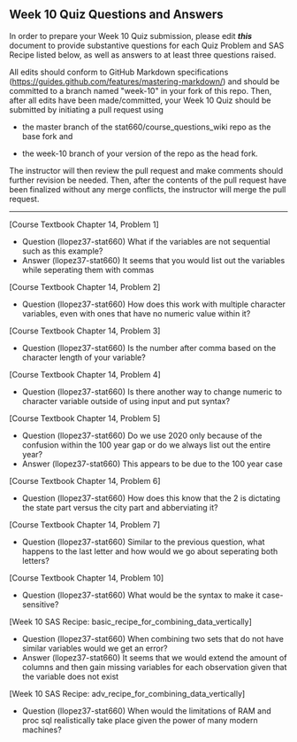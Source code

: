 
## Week 10 Quiz Questions and Answers

In order to prepare your Week 10 Quiz submission, please edit ***this*** document to provide substantive questions for each Quiz Problem and SAS Recipe listed below, as well as answers to at least three questions raised.

All edits should conform to GitHub Markdown specifications (https://guides.github.com/features/mastering-markdown/) and should be committed to a branch named "week-10" in your fork of this repo. Then, after all edits have been made/committed, your Week 10 Quiz should be submitted by initiating a pull request using

- the master branch of the stat660/course_questions_wiki repo as the base fork and

- the week-10 branch of your version of the repo as the head fork.

The instructor will then review the pull request and make comments should further revision be needed. Then, after the contents of the pull request have been finalized without any merge conflicts, the instructor will merge the pull request.



********************************************************************************



[Course Textbook Chapter 14, Problem 1]
- Question (llopez37-stat660) What if the variables are not sequential such as this example?
- Answer (llopez37-stat660) It seems that you would list out the variables while seperating them with commas



[Course Textbook Chapter 14, Problem 2]
- Question (llopez37-stat660) How does this work with multiple character variables, even with ones that have no numeric value within it?



[Course Textbook Chapter 14, Problem 3]
- Question (llopez37-stat660) Is the number after comma based on the character length of your variable? 



[Course Textbook Chapter 14, Problem 4]
- Question (llopez37-stat660) Is there another way to change numeric to character variable outside of using input and put syntax?



[Course Textbook Chapter 14, Problem 5]
- Question (llopez37-stat660) Do we use 2020 only because of the confusion within the 100 year gap or do we always list out the entire year?
- Answer (llopez37-stat660) This appears to be due to the 100 year case



[Course Textbook Chapter 14, Problem 6]
- Question (llopez37-stat660) How does this know that the 2 is dictating the state part versus the city part and abberviating it? 



[Course Textbook Chapter 14, Problem 7]
- Question (llopez37-stat660) Similar to the previous question, what happens to the last letter and how would we go about seperating both letters? 



[Course Textbook Chapter 14, Problem 10]
- Question (llopez37-stat660) What would be the syntax to make it case-sensitive? 



[Week 10 SAS Recipe: basic_recipe_for_combining_data_vertically]
- Question (llopez37-stat660) When combining two sets that do not have similar variables would we get an error?
- Answer (llopez37-stat660) It seems that we would extend the amount of columns and then gain missing variables for each observation given that the variable does not exist



[Week 10 SAS Recipe: adv_recipe_for_combining_data_vertically]
- Question (llopez37-stat660) When would the limitations of RAM and proc sql realistically take place given the power of many modern machines? 


